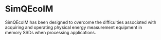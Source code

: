 # SimQEcoIM
SimQEcoIM has been designed to overcome the difficulties associated with acquiring and operating physical energy measurement equipment in memory SSDs when processing applications.
